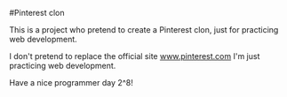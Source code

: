 #Pinterest clon

This is a project who pretend to create a Pinterest clon, just for practicing web development. 

I don't pretend to replace the official site www.pinterest.com I'm just practicing web development. 

Have a nice programmer day 2^8!